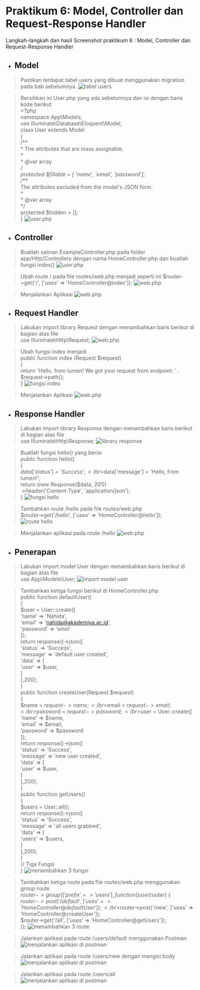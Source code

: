 # Praktikum  6: Model, Controller dan Request-Response Handler

Langkah-langkah dan hasil Screenshot praktikum   6 : Model, Controller dan Request-Response Handler
* ## Model
>  Pastikan terdapat tabel users yang dibuat menggunakan migration pada bab sebelumnya.
![tabel users](../Screenshoot/Modul6/1.png)

>  Bersihkan isi User.php yang ada sebelumnya dan isi dengan baris kode berikut
</br><?php
</br>namespace App\Models;
</br>use Illuminate\Database\Eloquent\Model;
</br>class User extends Model
</br>{
</br>/**
</br>* The attributes that are mass assignable.
</br>*
</br>* @var array
</br>*/
</br>protected $fillable = [ 'name', 'email', 'password'];
</br>/**
</br>* The attributes excluded from the model's JSON form.
</br>*
</br>* @var array
</br>*/
</br>protected $hidden = [];
</br>}
![user.php](../Screenshoot/Modul6/2.png)

* ## Controller
>  Buatlah salinan ExampleController.php pada folder app/Http/Controllers dengan nama HomeController.php dan buatlah fungsi index()
![user.php](../Screenshoot/Modul6/3.png)

>  Ubah route / pada file routes/web.php menjadi seperti ini
> $router->get('/', ['uses' => 'HomeController@index']);
![web.php](../Screenshoot/Modul6/4.png)

>  Menjalankan Aplikasi
![web.php](../Screenshoot/Modul6/5.png)

* ## Request Handler
>  Lakukan import library Request dengan menambahkan baris berikut di bagian atas file
</br> use Illuminate\Http\Request;
![web.php](../Screenshoot/Modul6/6.png)

>  Ubah fungsi index menjadi
</br>public function index (Request $request)
</br>{
</br>return 'Hello, from lumen! We got your request from endpoint: ' . $request->path();
</br>}
![fungsi index](../Screenshoot/Modul6/7.png)

>  Menjalankan Aplikasi
![web.php](../Screenshoot/Modul6/8.png)

* ## Response Handler
>  Lakukan import library Response dengan menambahkan baris berikut di bagian atas file
</br> use Illuminate\Http\Response;
![library response](../Screenshoot/Modul6/9.png)

>  Buatlah fungsi hello() yang berisi
</br>public function hello()
</br>{
</br>$data['status'] = 'Success';
</br>$data['message'] = 'Hello, from lumen!';
</br>return (new Response($data, 201))
</br>->header('Content-Type', 'application/json');
</br>}
![fungsi hello](../Screenshoot/Modul6/10.png)

>  Tambahkan route /hello pada file routes/web.php
</br>$router->get('/hello', ['uses' => 'HomeController@hello']);
![route hello](../Screenshoot/Modul6/11.png)

>  Menjalankan aplikasi pada route /hello
![web.php](../Screenshoot/Modul6/12.png)

* ## Penerapan
>  Lakukan import model User dengan menambahkan baris berikut di bagian atas file
</br>use App\Models\User;
![import model user](../Screenshoot/Modul6/13.png)

> Tambahkan ketiga fungsi berikut di HomeController.php
</br>public function defaultUser()
</br>{
</br>$user = User::create([
</br>'name' => 'Nahida',
</br>'email' => 'nahida@akademiya.ac.id',
</br>'password' => 'smol'
</br>]);
</br>return response()->json([
</br>'status' => 'Success',
</br>'message' => 'default user created',
</br>'data' => [
</br>'user' => $user,
</br>]
</br>],200);
</br>}
</br>public function createUser(Request $request)
</br>{
</br>$name = $request->name;
</br>$email = $request->email;
</br>$password = $request->password;
</br>$user = User::create([
</br>'name' => $name,
</br>'email' => $email,
</br>'password' => $password
</br>]);
</br>return response()->json([
</br>'status' => 'Success',
</br>'message' => 'new user created',
</br>'data' => [
</br>'user' => $user,
</br>]
</br>],200);
</br>}
</br>public function getUsers()
</br>{
</br>$users = User::all();
</br>return response()->json([
</br>'status' => 'Success',
</br>'message' => 'all users grabbed',
</br>'data' => [
</br>'users' => $users,
</br>]
</br>],200);
</br>}
</br>// Tiga Fungsi
</br>}
![menambahkan 3 fungsi](../Screenshoot/Modul6/14.png)

> Tambahkan ketiga route pada file routes/web.php menggunakan group route
</br>$router->group(['prefix' => 'users'], function () use ($router) {
</br>$router->post('/default', ['uses' => 'HomeController@defaultUser']);
</br>$router->post('/new', ['uses' => 'HomeController@createUser']);
</br>$router->get('/all', ['uses' => 'HomeController@getUsers']);
</br>});
![menambahkan 3 route](../Screenshoot/Modul6/15.png)

>  Jalankan aplikasi pada route /users/default menggunakan Postman
![menjalankan aplikasi di postman](../Screenshoot/Modul6/16.png)

>  Jalankan aplikasi pada route /users/new dengan mengisi body
![menjalankan aplikasi di postman](../Screenshoot/Modul6/17.png)

>  Jalankan aplikasi pada route /users/all
![menjalankan aplikasi di postman](../Screenshoot/Modul6/18.png)
